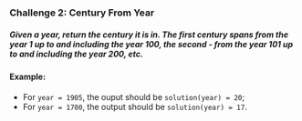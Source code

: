 ### Challenge 2: Century From Year

##### Given a year, return the century it is in. The first century spans from the year 1 up to and including the year 100, the second - from the year 101 up to and including the year 200, etc.

#### Example:
- For `year = 1905`, the ouput should be `solution(year) = 20`;
- For `year = 1700`, the output should be `solution(year) = 17`. 